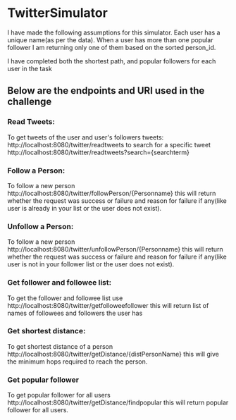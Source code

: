 # TwitterSimulator
I have made the following assumptions for this simulator.
  Each user has a unique name(as per the data).
  When a user has more than one popular follower I am returning only one of them based on the sorted person_id.

I have completed both the shortest path, and popular followers for each user in the task

## Below are the endpoints and URI used in the challenge

### Read Tweets:

To get tweets of the user and user's followers tweets: http://localhost:8080/twitter/readtweets
to search for a specific tweet http://localhost:8080/twitter/readtweets?search={searchterm}

### Follow a Person:

To follow a new person http://localhost:8080/twitter/followPerson/{Personname}
this will return whether the request was success or failure and reason for failure if any(like user is already in your list or the user does not exist).

### Unfollow a Person:

To follow a new person http://localhost:8080/twitter/unfollowPerson/{Personname}
this will return whether the request was success or failure and reason for failure if any(like user is not in your follower list or the user does not exist).

### Get follower and followee list:

To get the follower and followee list use http://localhost:8080/twitter/getfolloweefollower
this will return list of names of followees and followers the user has

### Get shortest distance:

To get shortest distance of a person http://localhost:8080/twitter/getDistance/{distPersonName}
this will give the minimum hops required to reach the person.

### Get popular follower

To get popular follower for all users http://localhost:8080/twitter/getDistance/findpopular
this will return popular follower for all users.
